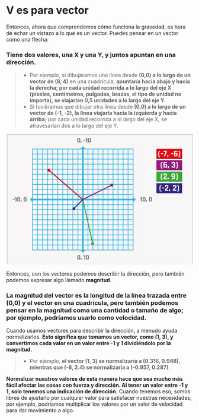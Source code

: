 # V es para vector
Entonces, ahora que comprendemos cómo funciona la gravedad, es hora de echar un vistazo a lo que es un vector. Puedes pensar en un vector como una flecha:

### Tiene dos valores, una X y una Y, y juntos apuntan en una dirección. 

>- Por ejemplo, si dibujáramos una línea desde **(0,0) a lo largo de un vector de (8, 4)** en una cuadrícula, **apuntaría hacia abajo y hacia la derecha; por cada unidad recorrida a lo largo del eje X (píxeles, centímetros, pulgadas, brazas, el tipo de unidad no importa), se viajarían 0,5 unidades a lo largo del eje Y.**
>- Si tuviéramos que dibujar otra línea desde **(0,0) a lo largo de un vector de (-1, -2), la línea viajaría hacia la izquierda y hacia arriba;** por cada unidad recorrida a lo largo del eje X, se atravesarían dos a lo largo del eje Y.

![](https://github.com/Ezzzzzzzzzzzzzz/Taller_PyG/blob/pyg_partII/PracticasPyG/Practica6/vectors.JPG)

Entonces, con los vectores podemos describir la dirección, pero también podemos expresar algo llamado **magnitud**. 

### La magnitud del vector es la longitud de la línea trazada entre (0,0) y el vector en una cuadrícula, pero también podemos pensar en la magnitud como una cantidad o tamaño de algo; por ejemplo, podríamos usarlo como velocidad. 

Cuando usamos vectores para describir la dirección, a menudo ayuda normalizarlos. **Esto significa que tomamos un vector, como (1, 3), y convertimos cada valor en un valor entre -1 y 1 dividiéndolo por la magnitud.** 

>- Por ejemplo, **el vector (1, 3) se normalizaría a (0.316, 0.948), mientras que (-8, 2.4) se normalizaría a (-0.957, 0.287)**. 

**Normalizar nuestros valores de esta manera hace que sea mucho más fácil afectar las cosas con fuerza y dirección. Al tener un valor entre -1 y 1, solo tenemos una indicación de dirección.** Cuando tenemos eso, somos libres de ajustarlo por cualquier valor para satisfacer nuestras necesidades; por ejemplo, podríamos multiplicar los valores por un valor de velocidad para dar movimiento a algo.
<!--stackedit_data:
eyJoaXN0b3J5IjpbLTE3NDg4OTcxNTcsLTIwMjUzMzI4MzMsLT
M1MTg1NzA1OCwtNzQ0NzQ3MTIzLDE2Mzg5OTU5NzJdfQ==
-->
